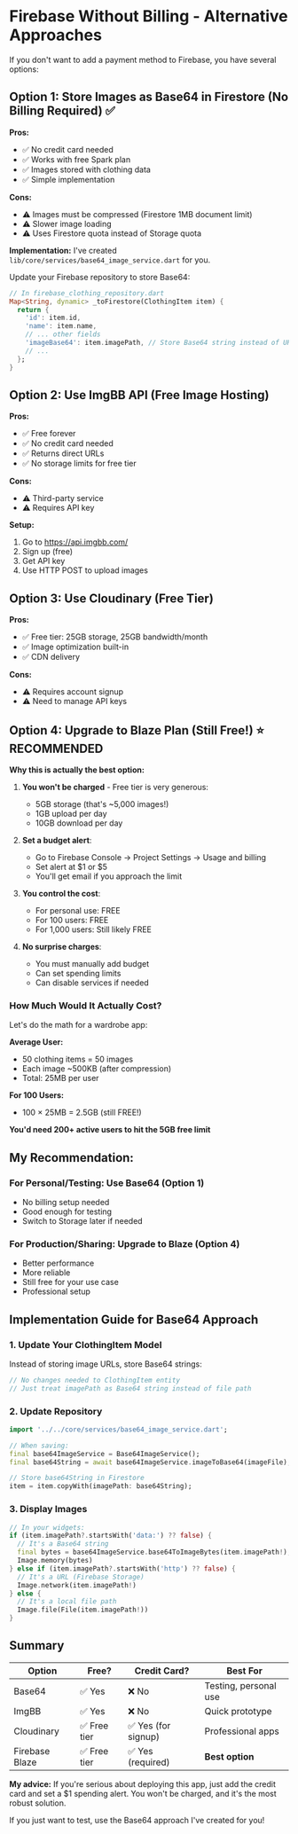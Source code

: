 # Firebase Without Billing - Alternative Approaches

If you don't want to add a payment method to Firebase, you have several options:

## Option 1: Store Images as Base64 in Firestore (No Billing Required) ✅

**Pros:**
- ✅ No credit card needed
- ✅ Works with free Spark plan
- ✅ Images stored with clothing data
- ✅ Simple implementation

**Cons:**
- ⚠️ Images must be compressed (Firestore 1MB document limit)
- ⚠️ Slower image loading
- ⚠️ Uses Firestore quota instead of Storage quota

**Implementation:**
I've created `lib/core/services/base64_image_service.dart` for you.

Update your Firebase repository to store Base64:

```dart
// In firebase_clothing_repository.dart
Map<String, dynamic> _toFirestore(ClothingItem item) {
  return {
    'id': item.id,
    'name': item.name,
    // ... other fields
    'imageBase64': item.imagePath, // Store Base64 string instead of URL
    // ...
  };
}
```

## Option 2: Use ImgBB API (Free Image Hosting)

**Pros:**
- ✅ Free forever
- ✅ No credit card needed
- ✅ Returns direct URLs
- ✅ No storage limits for free tier

**Cons:**
- ⚠️ Third-party service
- ⚠️ Requires API key

**Setup:**
1. Go to https://api.imgbb.com/
2. Sign up (free)
3. Get API key
4. Use HTTP POST to upload images

## Option 3: Use Cloudinary (Free Tier)

**Pros:**
- ✅ Free tier: 25GB storage, 25GB bandwidth/month
- ✅ Image optimization built-in
- ✅ CDN delivery

**Cons:**
- ⚠️ Requires account signup
- ⚠️ Need to manage API keys

## Option 4: Upgrade to Blaze Plan (Still Free!) ⭐ RECOMMENDED

**Why this is actually the best option:**

1. **You won't be charged** - Free tier is very generous:
   - 5GB storage (that's ~5,000 images!)
   - 1GB upload per day
   - 10GB download per day

2. **Set a budget alert**:
   - Go to Firebase Console → Project Settings → Usage and billing
   - Set alert at $1 or $5
   - You'll get email if you approach the limit

3. **You control the cost**:
   - For personal use: FREE
   - For 100 users: FREE
   - For 1,000 users: Still likely FREE

4. **No surprise charges**:
   - You must manually add budget
   - Can set spending limits
   - Can disable services if needed

### How Much Would It Actually Cost?

Let's do the math for a wardrobe app:

**Average User:**
- 50 clothing items = 50 images
- Each image ~500KB (after compression)
- Total: 25MB per user

**For 100 Users:**
- 100 × 25MB = 2.5GB (still FREE!)

**You'd need 200+ active users to hit the 5GB free limit**

## My Recommendation:

### For Personal/Testing: Use Base64 (Option 1)
- No billing setup needed
- Good enough for testing
- Switch to Storage later if needed

### For Production/Sharing: Upgrade to Blaze (Option 4)
- Better performance
- More reliable
- Still free for your use case
- Professional setup

## Implementation Guide for Base64 Approach

### 1. Update Your ClothingItem Model

Instead of storing image URLs, store Base64 strings:

```dart
// No changes needed to ClothingItem entity
// Just treat imagePath as Base64 string instead of file path
```

### 2. Update Repository

```dart
import '../../core/services/base64_image_service.dart';

// When saving:
final base64ImageService = Base64ImageService();
final base64String = await base64ImageService.imageToBase64(imageFile);

// Store base64String in Firestore
item = item.copyWith(imagePath: base64String);
```

### 3. Display Images

```dart
// In your widgets:
if (item.imagePath?.startsWith('data:') ?? false) {
  // It's a Base64 string
  final bytes = base64ImageService.base64ToImageBytes(item.imagePath!);
  Image.memory(bytes)
} else if (item.imagePath?.startsWith('http') ?? false) {
  // It's a URL (Firebase Storage)
  Image.network(item.imagePath!)
} else {
  // It's a local file path
  Image.file(File(item.imagePath!))
}
```

## Summary

| Option | Free? | Credit Card? | Best For |
|--------|-------|--------------|----------|
| Base64 | ✅ Yes | ❌ No | Testing, personal use |
| ImgBB | ✅ Yes | ❌ No | Quick prototype |
| Cloudinary | ✅ Free tier | ✅ Yes (for signup) | Professional apps |
| Firebase Blaze | ✅ Free tier | ✅ Yes (required) | **Best option** |

**My advice:** If you're serious about deploying this app, just add the credit card and set a $1 spending alert. You won't be charged, and it's the most robust solution.

If you just want to test, use the Base64 approach I've created for you!
